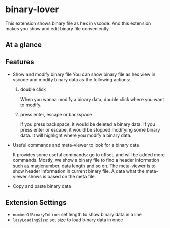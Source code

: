# binary-lover

This extension shows binary file as hex in vscode. And this extension makes you show and edit binary file conveniently.

## At a glance

## Features

- Show and modify binary file
You can show binary file as hex view in vscode and modify binary data as the following actions:

    1. double click

        When you wanna modify a binary data, double click where you want to modify.

    2. press enter, escape or backspace

        If you press backspace, it would be deleted a binary data. If you press enter or escape, it would be stopped modifying some binary data.
        It will highlight where you modify a binary data.

- Useful commands and meta-viewer to look for a binary data

    It provides some useful commands: go to offset, and will be added more commands.
    Mostly, we show a binary file to find a header information such as magicnumber, data length and so on. The meta-viewer is to show header information in current binary file. A data what the meta-viewer shows is based on the meta file.

- Copy and paste binary data

## Extension Settings

* `numberOfBinaryInLine`: set length to show binary data in a line
* `lazyLoadingSize`: set size to load binary data in once
